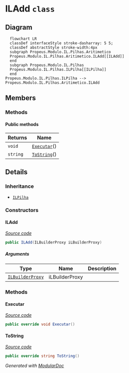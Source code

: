 # ILAdd `class`

## Diagram
```mermaid
  flowchart LR
  classDef interfaceStyle stroke-dasharray: 5 5;
  classDef abstractStyle stroke-width:4px
  subgraph Propeus.Modulo.IL.Pilhas.Aritimetico
  Propeus.Modulo.IL.Pilhas.Aritimetico.ILAdd[[ILAdd]]
  end
  subgraph Propeus.Modulo.IL.Pilhas
  Propeus.Modulo.IL.Pilhas.ILPilha[[ILPilha]]
  end
Propeus.Modulo.IL.Pilhas.ILPilha --> Propeus.Modulo.IL.Pilhas.Aritimetico.ILAdd
```

## Members
### Methods
#### Public  methods
| Returns | Name |
| --- | --- |
| `void` | [`Executar`](#executar)() |
| `string` | [`ToString`](#tostring)() |

## Details
### Inheritance
 - [
`ILPilha`
](../ILPilha.md)

### Constructors
#### ILAdd
[*Source code*](https://github.com///blob//src/Propeus.Modulo.IL/Pilhas/Aritimetico/ILAdd.cs#L9)
```csharp
public ILAdd(ILBuilderProxy iLBuilderProxy)
```
##### Arguments
| Type | Name | Description |
| --- | --- | --- |
| [`ILBuilderProxy`](../../proxy/ILBuilderProxy.md) | iLBuilderProxy |   |

### Methods
#### Executar
[*Source code*](https://github.com///blob//src/Propeus.Modulo.IL/Pilhas/Aritimetico/ILAdd.cs#L14)
```csharp
public override void Executar()
```

#### ToString
[*Source code*](https://github.com///blob//src/Propeus.Modulo.IL/Pilhas/Aritimetico/ILAdd.cs#L26)
```csharp
public override string ToString()
```

*Generated with* [*ModularDoc*](https://github.com/hailstorm75/ModularDoc)
